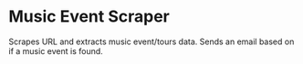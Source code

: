 # Music Event Scraper

Scrapes URL and extracts music event/tours data. Sends an email based on if a music event is found.